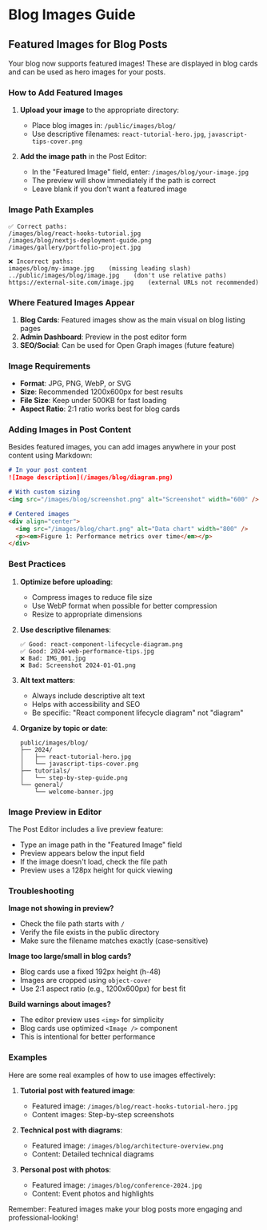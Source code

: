 # Blog Images Guide

## Featured Images for Blog Posts

Your blog now supports featured images! These are displayed in blog cards and can be used as hero images for your posts.

### How to Add Featured Images

1. **Upload your image** to the appropriate directory:
   - Place blog images in: `/public/images/blog/`
   - Use descriptive filenames: `react-tutorial-hero.jpg`, `javascript-tips-cover.png`

2. **Add the image path** in the Post Editor:
   - In the "Featured Image" field, enter: `/images/blog/your-image.jpg`
   - The preview will show immediately if the path is correct
   - Leave blank if you don't want a featured image

### Image Path Examples

```
✅ Correct paths:
/images/blog/react-hooks-tutorial.jpg
/images/blog/nextjs-deployment-guide.png
/images/gallery/portfolio-project.jpg

❌ Incorrect paths:
images/blog/my-image.jpg    (missing leading slash)
../public/images/blog/image.jpg    (don't use relative paths)
https://external-site.com/image.jpg    (external URLs not recommended)
```

### Where Featured Images Appear

1. **Blog Cards**: Featured images show as the main visual on blog listing pages
2. **Admin Dashboard**: Preview in the post editor form
3. **SEO/Social**: Can be used for Open Graph images (future feature)

### Image Requirements

- **Format**: JPG, PNG, WebP, or SVG
- **Size**: Recommended 1200x600px for best results
- **File Size**: Keep under 500KB for fast loading
- **Aspect Ratio**: 2:1 ratio works best for blog cards

### Adding Images in Post Content

Besides featured images, you can add images anywhere in your post content using Markdown:

```markdown
# In your post content
![Image description](/images/blog/diagram.png)

# With custom sizing
<img src="/images/blog/screenshot.png" alt="Screenshot" width="600" />

# Centered images
<div align="center">
  <img src="/images/blog/chart.png" alt="Data chart" width="800" />
  <p><em>Figure 1: Performance metrics over time</em></p>
</div>
```

### Best Practices

1. **Optimize before uploading**:
   - Compress images to reduce file size
   - Use WebP format when possible for better compression
   - Resize to appropriate dimensions

2. **Use descriptive filenames**:
   ```
   ✅ Good: react-component-lifecycle-diagram.png
   ✅ Good: 2024-web-performance-tips.jpg
   ❌ Bad: IMG_001.jpg
   ❌ Bad: Screenshot 2024-01-01.png
   ```

3. **Alt text matters**:
   - Always include descriptive alt text
   - Helps with accessibility and SEO
   - Be specific: "React component lifecycle diagram" not "diagram"

4. **Organize by topic or date**:
   ```
   public/images/blog/
   ├── 2024/
   │   ├── react-tutorial-hero.jpg
   │   └── javascript-tips-cover.png
   ├── tutorials/
   │   └── step-by-step-guide.png
   └── general/
       └── welcome-banner.jpg
   ```

### Image Preview in Editor

The Post Editor includes a live preview feature:
- Type an image path in the "Featured Image" field
- Preview appears below the input field
- If the image doesn't load, check the file path
- Preview uses a 128px height for quick viewing

### Troubleshooting

**Image not showing in preview?**
- Check the file path starts with `/`
- Verify the file exists in the public directory
- Make sure the filename matches exactly (case-sensitive)

**Image too large/small in blog cards?**
- Blog cards use a fixed 192px height (h-48)
- Images are cropped using `object-cover`
- Use 2:1 aspect ratio (e.g., 1200x600px) for best fit

**Build warnings about images?**
- The editor preview uses `<img>` for simplicity
- Blog cards use optimized `<Image />` component
- This is intentional for better performance

### Examples

Here are some real examples of how to use images effectively:

1. **Tutorial post with featured image**:
   - Featured image: `/images/blog/react-hooks-tutorial-hero.jpg`
   - Content images: Step-by-step screenshots

2. **Technical post with diagrams**:
   - Featured image: `/images/blog/architecture-overview.png`
   - Content: Detailed technical diagrams

3. **Personal post with photos**:
   - Featured image: `/images/blog/conference-2024.jpg`
   - Content: Event photos and highlights

Remember: Featured images make your blog posts more engaging and professional-looking!
